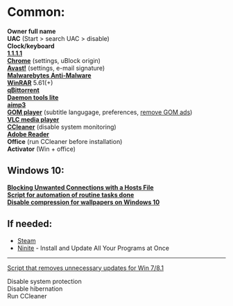 # Common:  
**Owner full name**  
**UAC** (Start > search UAC > disable)  
**Clock/keyboard**  
**[1.1.1.1]**  
**[Chrome]** (settings, uBlock origin)  
**[Avast!]** (settings, e-mail signature)  
**[Malwarebytes Anti-Malware]**  
**[WinRAR]** 5.61(+)  
**[qBittorrent]**  
**[Daemon tools lite]**  
**[aimp3]**  
**[GOM player]** (subtitle langugage, preferences, [remove GOM ads])  
**[VLC media player ]**  
**[CCleaner]** (disable system monitoring)  
**[Adobe Reader]**  
**Office** (run CCleaner before installation)  
**Activator** (Win + office)  

## Windows 10:
**[Blocking Unwanted Connections with a Hosts File]**  
**[Script for automation of routine tasks done ]**  
**[Disable compression for wallpapers on Windows 10]** 


## If needed:
* [Steam]
* [Ninite] - Install and Update All Your Programs at Once 

---
[Script that removes unnecessary updates for Win 7/8.1]  

Disable system protection  
Disable hibernation  
Run CCleaner  

[Avast!]: <https://www.avast.com/en-eu/index>
[1.1.1.1]: <https://1.1.1.1/>
[Chrome]: <https://www.google.com/chrome/>
[Malwarebytes Anti-Malware]: <https://www.malwarebytes.com/mwb-download/>
[WinRAR]: <https://www.rarlab.com/download.htm>
[Daemon tools lite]: <http://www.disk-tools.com/download/daemon>
[aimp3]: <http://www.aimp.ru/>
[GOM player]: <http://filehippo.com/download_gom_player>
[remove GOM ads]: <https://howtoremove.guide/remove-gom-player-advertisement/>
[CCleaner]: <https://www.ccleaner.com/ccleaner/download/standard>
[Adobe Reader]: <https://get.adobe.com/reader/>
[block ads]: <http://winaero.com/blog/how-to-disable-ads-in-skype-updated-for-recent-versions/>
[Script that removes unnecessary updates for Win 7/8.1]: <https://gist.github.com/xvitaly/eafa75ed2cb79b3bd4e9>
[Blocking Unwanted Connections with a Hosts File]: <http://winhelp2002.mvps.org/hosts.htm>
[Script for automation of routine tasks done]:<https://github.com/Disassembler0/Win10-Initial-Setup-Script>
[Ninite]:<https://ninite.com/>
[Steam]:<https://store.steampowered.com/>
[VLC media player ]:<https://www.videolan.org/vlc/index.html>
[qBittorrent]:<https://www.qbittorrent.org/download.php>
[Disable compression for wallpapers on Windows 10]:<https://www.windowscentral.com/how-disable-image-compression-desktop-wallpapers-windows-10>
